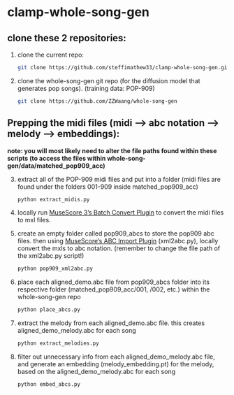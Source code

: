 # clamp-whole-song-gen
## clone these 2 repositories:
1. clone the current repo:
   ```bash
   git clone https://github.com/steffimathew33/clamp-whole-song-gen.git
   ```
2. clone the whole-song-gen git repo (for the diffusion model that generates pop songs). (training data: POP-909)

   ```bash
   git clone https://github.com/ZZWaang/whole-song-gen
   ```

## Prepping the midi files (midi --> abc notation --> melody --> embeddings):
**note: you will most likely need to alter the file paths found within these scripts (to access the files within whole-song-gen/data/matched_pop909_acc)**

3. extract all of the POP-909 midi files and put into a folder (midi files are found under the folders 001-909 inside matched_pop909_acc)

   ```bash
   python extract_midis.py
   ```
   
4. locally run [MuseScore 3’s Batch Convert Plugin](https://musescore.org/en/project/batch-convert) to convert the midi files to mxl files.

5. create an empty folder called pop909_abcs to store the pop909 abc files. then using [MuseScore’s ABC Import Plugin](https://musescore.org/en/project/abc-importexport) (xml2abc.py), locally convert the mxls to abc notation. (remember to change the file path of the xml2abc.py script!)

   ```bash
   python pop909_xml2abc.py
   ```
   
6. place each aligned_demo.abc file from pop909_abcs folder into its respective folder (matched_pop909_acc/001, /002, etc.) within the whole-song-gen repo

   ```bash
   python place_abcs.py
   ```
   
7. extract the melody from each aligned_demo.abc file. this creates aligned_demo_melody.abc for each song

   ```bash
   python extract_melodies.py
   ```
   
8. filter out unnecessary info from each aligned_demo_melody.abc file, and generate an embedding (melody_embedding.pt) for the melody, based on the aligned_demo_melody.abc for each song

   ```bash
   python embed_abcs.py
   ```
